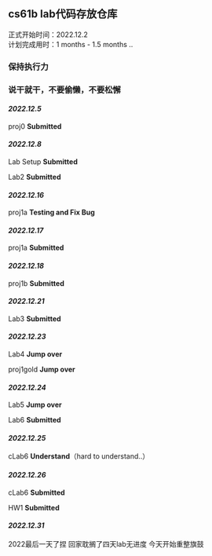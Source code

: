## cs61b lab代码存放仓库

正式开始时间：2022.12.2   
计划完成用时：1 months - 1.5 months 
..


### 保持执行力 
### 说干就干，不要偷懒，不要松懈 

#### *2022.12.5*

proj0            **Submitted**

#### *2022.12.8*

Lab Setup    **Submitted**

Lab2             **Submitted**

#### *2022.12.16*

proj1a          **Testing and Fix Bug**

#### *2022.12.17*

proj1a          **Submitted**

#### *2022.12.18*

proj1b          **Submitted**

#### *2022.12.21*

Lab3             **Submitted**

#### *2022.12.23*

Lab4             **Jump over**

proj1gold             **Jump over**

#### *2022.12.24*

Lab5             **Jump over**

Lab6			**Submitted**

#### *2022.12.25*

cLab6     	**Understand**（hard to understand..）

#### *2022.12.26*

cLab6     	**Submitted**

HW1			**Submitted**

#### *2022.12.31*

2022最后一天了捏 回家耽搁了四天lab无进度 今天开始重整旗鼓
